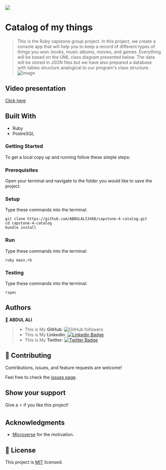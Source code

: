 ![](https://img.shields.io/badge/Microverse-blueviolet)

# Catalog of my things

> This is the Ruby capstone group project.
> In this project, we create a console app that will help you to keep a record of different types of things you won: books, music albums, movies, and games. Everything will be based on the UML class diagram presented below. The data will be stored in JSON files but we have also prepared a database with tables structure analogical to our program's class structure.
> ![image](https://user-images.githubusercontent.com/100373071/182209178-8060926a-89ab-4eae-aa14-a7bc46866adf.png)

## Video presentation

[Click here]()

## Built With

- Ruby
- PostreSQL

### Getting Started

To get a local copy up and running follow these simple steps:

### Prerequisites

Open your terminal and navigate to the folder you would like to save the project.

### Setup

Type these commands into the terminal:

```
git clone https://github.com/ABDULALI3468/capstone-4-catalog.git
cd capstone-4-catalog
bundle install
```

### Run

Type these commands into the terminal:

```
ruby main.rb
```

### Testing

Type these commands into the terminal:

```
rspec
```

## Authors


👤 **ABDUL ALI**

> * This is My **GitHub**: ![GitHub followers](https://img.shields.io/github/followers/ABDULALI3468?label=ABDULALI&style=social)
> * This is My **Linkedin**: [![Linkedin Badge](https://img.shields.io/badge/-ABDUL%20ALI-blue?style=flat-square&logo=Linkedin&logoColor=white&link=https://www.linkedin.com/in/abdul-ali-5400bb216/)](https://www.linkedin.com/in/abdul-ali-5400bb216/)&nbsp;
> * This is My **Twitter**: [![Twitter Badge](https://img.shields.io/badge/-@mrabdul_ali_-1ca0f1?style=flat-square&labelColor=1ca0f1&logo=twitter&logoColor=white&link=https://twitter.com/mrabdul_ali)](https://twitter.com/mrabdul_ali)&nbsp;




## 🤝 Contributing

Contributions, issues, and feature requests are welcome!

Feel free to check the [issues page](../../issues/).

## Show your support

Give a ⭐️ if you like this project!

## Acknowledgments

- [Microverse](https://www.microverse.org/) for the motivation.

## 📝 License

This project is [MIT](./MIT.md) licensed.
